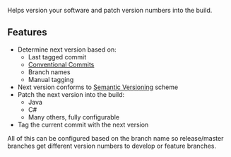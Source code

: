 Helps version your software and patch version numbers into the build.

## Features

- Determine next version based on:
    - Last tagged commit
    - [Conventional Commits](https://www.conventionalcommits.org/)
    - Branch names
    - Manual tagging
- Next version conforms to [Semantic Versioning](https://semver.org/) scheme
- Patch the next version into the build:
    - Java
    - C#
    - Many others, fully configurable
- Tag the current commit with the next version

All of this can be configured based on the branch name so release/master branches get different
version numbers to develop or feature branches.


